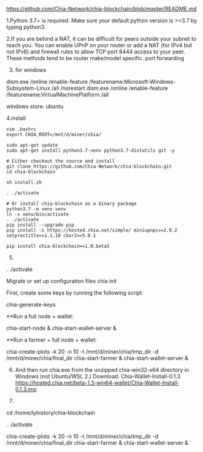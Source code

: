
https://github.com/Chia-Network/chia-blockchain/blob/master/README.md

1.Python 3.7+ is required. Make sure your default python version is >=3.7 by typing python3.

2.If you are behind a NAT, it can be difficult for peers outside your subnet to reach you. You can enable UPnP on your router or add a NAT (for IPv4 but not IPv6) and firewall rules to allow TCP port 8444 access to your peer. These methods tend to be router make/model specific.
port forwarding

3. for windows

dism.exe /online /enable-feature /featurename:Microsoft-Windows-Subsystem-Linux /all /norestart
dism.exe /online /enable-feature /featurename:VirtualMachinePlatform /all

windows store: ubuntu

4.install

```
vim .bashrc
export CHIA_ROOT=/mnt/d/miner/chia/

sudo apt-get update
sudo apt-get install python3.7-venv python3.7-distutils git -y

# Either checkout the source and install
git clone https://github.com/Chia-Network/chia-blockchain.git
cd chia-blockchain

sh install.sh

. ./activate

# Or install chia-blockchain as a binary package
python3.7 -m venv venv
ln -s venv/bin/activate
. ./activate
pip install --upgrade pip
pip install -i https://hosted.chia.net/simple/ miniupnpc==2.0.2 setproctitle==1.1.10 cbor2==5.0.1

pip install chia-blockchain==1.0.beta3
```

5.

. ./activate


Migrate or set up configuration files
chia init

First, create some keys by running the following script:

chia-generate-keys

**Run a full node + wallet:

chia-start-node &
chia-start-wallet-server &


**Run a farmer + full node + wallet:

chia-create-plots -k 20 -n 10 -t /mnt/d/miner/chia/tmp_dir -d /mnt/d/miner/chia/final_dir
chia-start-farmer &
chia-start-wallet-server &


6. And then run chia.exe from the unzipped chia-win32-x64 directory in Windows (not Ubuntu/WSL 2.)
Download: Chia-Wallet-Install-0.1.3 https://hosted.chia.net/beta-1.3-win64-wallet/Chia-Wallet-Install-0.1.3.msi


7.

cd /home/lyhistory/chia-blockchain

. ./activate

chia-create-plots -k 20 -n 10 -t /mnt/d/miner/chia/tmp_dir -d /mnt/d/miner/chia/final_dir
chia-start-farmer &
chia-start-wallet-server &


